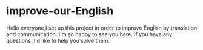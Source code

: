 improve-our-English
===================

Hello everyone,I set up this project in order to improve English by translation and communication. I'm so happy to see you here.
If you have any questions ,I'd like to help you solve them. 
